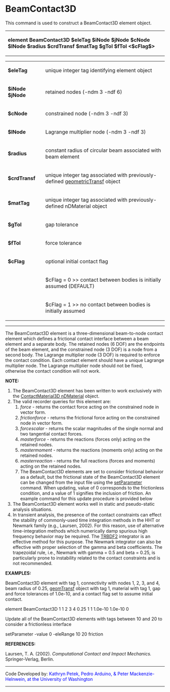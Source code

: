 # BeamContact3D

<p>This command is used to construct a BeamContact3D element object.</p>
<table>
<tbody>
<tr class="odd">
<td><p><strong>element BeamContact3D $eleTag $iNode $jNode $cNode $lNode
$radius $crdTransf $matTag $gTol $fTol &lt;$cFlag$&gt;</strong></p></td>
</tr>
</tbody>
</table>
<table>
<tbody>
<tr class="odd">
<td><p><strong>$eleTag</strong></p></td>
<td><p>unique integer tag identifying element object</p></td>
</tr>
<tr class="even">
<td><p><strong>$iNode $jNode</strong></p></td>
<td><p>retained nodes (-ndm 3 -ndf 6)</p></td>
</tr>
<tr class="odd">
<td><p><strong>$cNode</strong></p></td>
<td><p>constrained node (-ndm 3 -ndf 3)</p></td>
</tr>
<tr class="even">
<td><p><strong>$lNode</strong></p></td>
<td><p>Lagrange multiplier node (-ndm 3 -ndf 3)</p></td>
</tr>
<tr class="odd">
<td><p><strong>$radius</strong></p></td>
<td><p>constant radius of circular beam associated with beam
element</p></td>
</tr>
<tr class="even">
<td><p><strong>$crdTransf</strong></p></td>
<td><p>unique integer tag associated with previously-defined <a
href="Geometric_Transformation_Command" title="wikilink">
geometricTransf</a> object</p></td>
</tr>
<tr class="odd">
<td><p><strong>$matTag</strong></p></td>
<td><p>unique integer tag associated with previously-defined nDMaterial
object</p></td>
</tr>
<tr class="even">
<td><p><strong>$gTol</strong></p></td>
<td><p>gap tolerance</p></td>
</tr>
<tr class="odd">
<td><p><strong>$fTol</strong></p></td>
<td><p>force tolerance</p></td>
</tr>
<tr class="even">
<td><p><strong>$cFlag</strong></p></td>
<td><p>optional initial contact flag</p></td>
</tr>
<tr class="odd">
<td></td>
<td><p>$cFlag = 0 &gt;&gt; contact between bodies is initially assumed
(DEFAULT)</p></td>
</tr>
<tr class="even">
<td></td>
<td><p>$cFlag = 1 &gt;&gt; no contact between bodies is initially
assumed</p></td>
</tr>
</tbody>
</table>
<hr />
<p>The BeamContact3D element is a three-dimensional beam-to-node contact
element which defines a frictional contact interface between a beam
element and a separate body. The retained nodes (6 DOF) are the
endpoints of the beam element, and the constrained node (3 DOF) is a
node from a second body. The Lagrange multiplier node (3 DOF) is
required to enforce the contact condition. Each contact element should
have a unique Lagrange multiplier node. The Lagrange multiplier node
should not be fixed, otherwise the contact condition will not work.</p>
<p><strong>NOTE:</strong></p>
<ol>
<li>The BeamContact3D element has been written to work exclusively with
the <a href="ContactMaterial3D" title="wikilink">ContactMaterial3D
nDMaterial</a> object.</li>
<li>The valid recorder queries for this element are:
<ol>
<li><em>force</em> - returns the contact force acting on the constrained
node in vector form.</li>
<li><em>frictionforce</em> - returns the frictional force acting on the
constrained node in vector form.</li>
<li><em>forcescalar</em> - returns the scalar magnitudes of the single
normal and two tangential contact forces.</li>
<li><em>masterforce</em> - returns the reactions (forces only) acting on
the retained nodes.</li>
<li><em>mastermoment</em> - returns the reactions (moments only) acting
on the retained nodes.</li>
<li><em>masterreaction</em> - returns the full reactions (forces and
moments) acting on the retained nodes.</li>
<li>The BeamContact3D elements are set to consider frictional behavior
as a default, but the frictional state of the BeamContact3D element can
be changed from the input file using the <a href="setParameter"
title="wikilink">setParameter</a> command. When updating, value of 0
corresponds to the frictionless condition, and a value of 1 signifies
the inclusion of friction. An example command for this update procedure
is provided below</li>
</ol></li>
<li>The BeamContact3D element works well in static and pseudo-static
analysis situations.</li>
<li>In transient analysis, the presence of the contact constraints can
effect the stability of commonly-used time integration methods in the
HHT or Newmark family (e.g., Laursen, 2002). For this reason, use of
alternative time-integration methods which numerically damp spurious
high frequency behavior may be required. The <a href="TRBDF2"
title="wikilink">TRBDF2</a> integrator is an effective method for this
purpose. The Newmark integrator can also be effective with proper
selection of the gamma and beta coefficients. The trapezoidal rule,
i.e., Newmark with gamma = 0.5 and beta = 0.25, is particularly prone to
instability related to the contact constraints and is not
recommended.</li>
</ol>
<p><strong>EXAMPLES:</strong></p>
<p>BeamContact3D element with tag 1, connectivity with nodes 1, 2, 3,
and 4, beam radius of 0.25, <a href="Geometric_Transformation_Command"
title="wikilink"> geomTransf</a> object with tag 1, material with tag 1,
gap and force tolerances of 1.0e-10, and a contact flag set to assume
initial contact.</p>
<p>element BeamContact3D 1 1 2 3 4 0.25 1 1 1.0e-10 1.0e-10 0</p>
<p>Update all of the BeamContact3D elements with tags between 10 and 20
to consider a frictionless interface</p>
<p>setParameter -value 0 -eleRange 10 20 friction</p>
<p><strong>REFERENCES:</strong></p>
<p>Laursen, T. A. (2002). <em>Computational Contact and Impact
Mechanics.</em> Springer-Verlag, Berlin.</p>
<hr />
<p>Code Developed by: <span style="color:blue"> Kathryn Petek,
Pedro Arduino, &amp; Peter Mackenzie-Helnwein, at the University of
Washington </span></p>
<hr />
